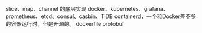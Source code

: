 slice、map、channel 的底层实现
docker、kubernetes、grafana、prometheus、etcd、consul、casbin、TiDB
containerd，一个和Docker差不多的容器运行时，但是开源的。
dockerfile
protobuf
